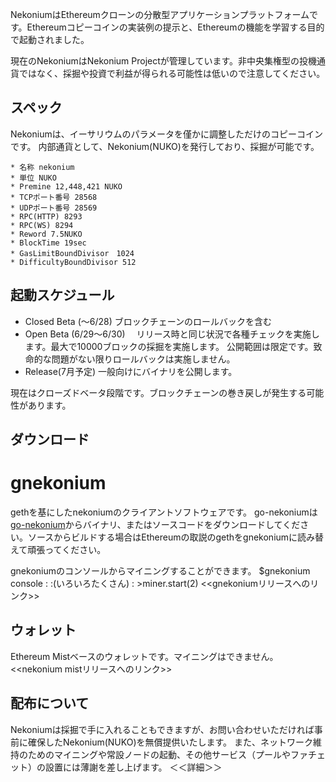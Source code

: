 NekoniumはEthereumクローンの分散型アプリケーションプラットフォームです。Ethereumコピーコインの実装例の提示と、Ethereumの機能を学習する目的で起動されました。

現在のNekoniumはNekonium Projectが管理しています。非中央集権型の投機通貨ではなく、採掘や投資で利益が得られる可能性は低いので注意してください。

## スペック
Nekoniumは、イーサリウムのパラメータを僅かに調整しただけのコピーコインです。
内部通貨として、Nekonium(NUKO)を発行しており、採掘が可能です。

```
* 名称 nekonium
* 単位 NUKO
* Premine 12,448,421 NUKO
* TCPポート番号 28568
* UDPポート番号 28569
* RPC(HTTP) 8293
* RPC(WS) 8294
* Reword 7.5NUKO
* BlockTime	19sec
* GasLimitBoundDivisor　1024
* DifficultyBoundDivisor 512
```

## 起動スケジュール

* Closed Beta (～6/28)
ブロックチェーンのロールバックを含む
* Open Beta (6/29～6/30)　
リリース時と同じ状況で各種チェックを実施します。最大で10000ブロックの採掘を実施します。
公開範囲は限定です。致命的な問題がない限りロールバックは実施しません。
* Release(7月予定)
一般向けにバイナリを公開します。

現在はクローズドベータ段階です。ブロックチェーンの巻き戻しが発生する可能性があります。



## ダウンロード

# gnekonium
gethを基にしたnekoniumのクライアントソフトウェアです。
go-nekoniumは<a href="">go-nekonium</a>からバイナリ、またはソースコードをダウンロードしてください。ソースからビルドする場合はEthereumの取説のgethをgnekoniumに読み替えて頑張ってください。

gnekoniumのコンソールからマイニングすることができます。
    $gnekonium console
    :
    :(いろいろたくさん)
    :
    >miner.start(2)
<<gnekoniumリリースへのリンク>>
## ウォレット
Ethereum Mistベースのウォレットです。マイニングはできません。
<<nekonium mistリリースへのリンク>>


## 配布について
Nekoniumは採掘で手に入れることもできますが、お問い合わせいただければ事前に確保したNekonium(NUKO)を無償提供いたします。
また、ネットワーク維持のためのマイニングや常設ノードの起動、その他サービス（プールやファチェット）の設置には薄謝を差し上げます。
＜＜詳細＞＞

